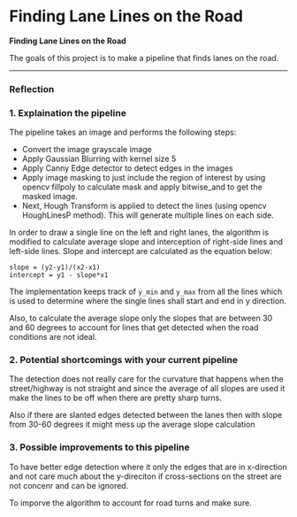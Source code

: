 # **Finding Lane Lines on the Road** 



**Finding Lane Lines on the Road**

The goals of this project is to make a pipeline that finds lanes on the road.

[//]: # (Image References)

[image1]: ./examples/grayscale.jpg "Grayscale"

---

### Reflection

### 1. Explaination the pipeline

The pipeline takes an image and performs the following steps:

* Convert the image grayscale image
* Apply Gaussian Blurring with kernel size 5
* Apply Canny Edge detector to detect edges in the images
* Apply image masking to just include the region of interest by using opencv fillpoly to calculate mask and apply bitwise_and to get the masked image. 
* Next, Hough Transform is applied to detect the lines (using opencv HoughLinesP method). This will generate multiple lines on each side. 

In order to draw a single line on the left and right lanes, the algorithm is modified to calculate average slope and interception of right-side lines and left-side lines. Slope and intercept are calculated as the equation below:

```
slope = (y2-y1)/(x2-x1)
intercept = y1 - slope*x1
``` 
The implementation keeps track of `y_min` and `y_max` from all the lines which is used to determine where the single lines shall start and end in y direction. 

Also, to calculate the average slope only the slopes that are between 30 and 60 degrees to account for lines that get detected when the road conditions are not ideal.

<!--![alt text][image1]-->


### 2. Potential shortcomings with your current pipeline

The detection does not really care for the curvature that happens when the street/highway is not straight and since the average of all slopes are used it make the lines to be off when there are pretty sharp turns.

Also if there are slanted edges detected between the lanes then with slope from 30-60 degrees it might mess up the average slope calculation 



### 3. Possible improvements to this pipeline

To have better edge detection where it only the edges that are in x-direction and not care much about the y-direciton if cross-sections on the street are not concenr and can be ignored.

To imporve the algorithm to account for road turns and make sure.


